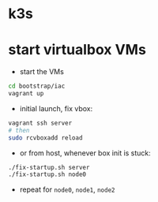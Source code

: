 # k3s

# start virtualbox VMs
- start the VMs
```sh
cd bootstrap/iac
vagrant up
```
- initial launch, fix vbox:
```sh
vagrant ssh server
# then
sudo rcvboxadd reload
```
- or from host, whenever box init is stuck:
```sh
./fix-startup.sh server
./fix-startup.sh node0
```
- repeat for `node0`, `node1`, `node2`

